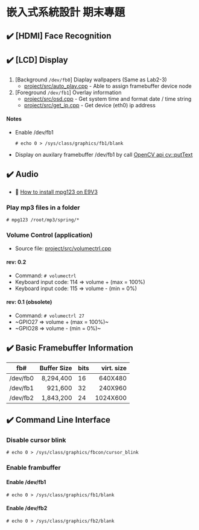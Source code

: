 # 嵌入式系統設計 期末專題


## :heavy_check_mark: [HDMI] Face Recognition



## :heavy_check_mark: [LCD] Display

### 
1. [Background `/dev/fb0`] Diaplay wallpapers (Same as Lab2-3)
   - [project/src/auto_play.cpp](https://github.com/TommyLin/EmbeddedSystem2020/blob/main/project/src/auto_play.cpp) - Able to assign framebuffer device node
1. [Foreground `/dev/fb1`] Overlay information
   - [project/src/osd.cpp](https://github.com/TommyLin/EmbeddedSystem2020/blob/main/project/src/osd.cpp) - Get system time and format date / time string
   - [project/src/get_ip.cpp](https://github.com/TommyLin/EmbeddedSystem2020/blob/main/project/src/get_ip.cpp) - Get device (eth0) ip address

#### Notes
   - Enable /dev/fb1
     ```
     # echo 0 > /sys/class/graphics/fb1/blank
     ```
   - Display on auxilary framebuffer /dev/fb1 by call [OpenCV api cv::putText](https://github.com/TommyLin/EmbeddedSystem2020/blob/main/project/src/osd.cpp)
   

## :heavy_check_mark: Audio

* :cake: [How to install mpg123 on E9V3](https://github.com/TommyLin/EmbeddedSystem2020/blob/main/project/doc/howto_install_mpg123.md)

### Play mp3 files in a folder
```
# mpg123 /root/mp3/spring/*
```

### Volume Control (application)
- Source file: [project/src/volumectrl.cpp](https://github.com/TommyLin/EmbeddedSystem2020/blob/main/project/src/volumectrl.cpp)

#### rev: 0.2
- Command: `# volumectrl`
- Keyboard input code: 114 => volume +  (max = 100%)
- Keyboard input code: 115 => volume -  (min =   0%)

#### rev: 0.1 (obsolete)
- Command: `# volumectrl 27`
- ~GPIO27 => volume + (max = 100%)~
- ~GPIO28 => volume - (min = 0%)~


## :heavy_check_mark: Basic Framebuffer Information
| fb#      | Buffer Size | bits | virt. size |
| -------- | ----------: | ---- | ---------: |
| /dev/fb0 |   8,294,400 |  16  |    640X480 |
| /dev/fb1 |     921,600 |  32  |    240X960 |
| /dev/fb2 |   1,843,200 |  24  |   1024X600 |


## :heavy_check_mark: Command Line Interface

### Disable cursor blink
`# echo 0 > /sys/class/graphics/fbcon/cursor_blink`

### Enable frambuffer

#### Enable /dev/fb1
`# echo 0 > /sys/class/graphics/fb1/blank`

#### Enable /dev/fb2
`# echo 0 > /sys/class/graphics/fb2/blank`
